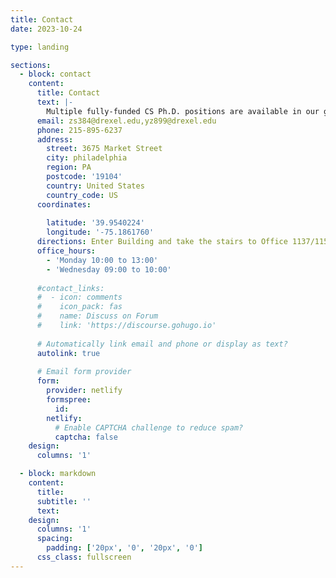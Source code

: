 ```yaml
---
title: Contact
date: 2023-10-24

type: landing

sections:
  - block: contact
    content:
      title: Contact
      text: |-
        Multiple fully-funded CS Ph.D. positions are available in our group at Drexel University in the area of Computer Security and Privacy with an emphasis on the human factors. Some of the research focuses on e-crime, threat intelligence, underground economies, Internet fraud, program analysis, IoT security, mobile security and web security.
      email: zs384@drexel.edu,yz899@drexel.edu
      phone: 215-895-6237
      address:
        street: 3675 Market Street
        city: philadelphia
        region: PA
        postcode: '19104'
        country: United States
        country_code: US
      coordinates:
 
        latitude: '39.9540224'
        longitude: '-75.1861760'
      directions: Enter Building and take the stairs to Office 1137/1152
      office_hours:
        - 'Monday 10:00 to 13:00'
        - 'Wednesday 09:00 to 10:00'
      
      #contact_links:
      #  - icon: comments
      #    icon_pack: fas
      #    name: Discuss on Forum
      #    link: 'https://discourse.gohugo.io'
    
      # Automatically link email and phone or display as text?
      autolink: true
    
      # Email form provider
      form:
        provider: netlify
        formspree:
          id:
        netlify:
          # Enable CAPTCHA challenge to reduce spam?
          captcha: false
    design:
      columns: '1'

  - block: markdown
    content:
      title:
      subtitle: ''
      text:
    design:
      columns: '1'    
      spacing:
        padding: ['20px', '0', '20px', '0']
      css_class: fullscreen
---
```

